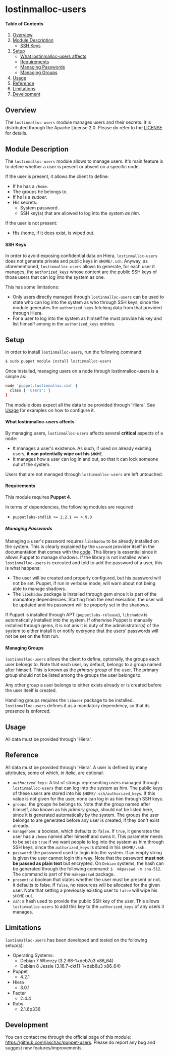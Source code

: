 # lostinmalloc-users
#### Table of Contents
1. [Overview](#overview)
2. [Module Description](#module-description)
    * [SSH Keys](#ssh-keys)
3. [Setup](#setup)
    * [What lostinmalloc-users affects](#what-lostinmalloc-users-affects)
    * [Requirements](#requirements)
    * [Managing Passwords](#managing-passwords)
    * [Managing Groups](#managing-groups)
4. [Usage](#usage)
5. [Reference](#reference)
6. [Limitations](#limitations)
7. [Development](#development)

## Overview
The `lostinmalloc-users` module manages users and their secrets. It is distributed through the Apache License 2.0. Please do refer to the [LICENSE](https://github.com/jaschac/puppet-users/blob/master/LICENSE) for details.

## Module Description
The `lostinmalloc-users` module allows to manage users. It's main feature is to define whether a user is  present or absent on a specific node.

If the user is present, it allows the client to define:

  - If he has  a `/home`.
  - The groups he belongs to.
  - If he is a *sudoer*.
  - His secrets:
    - System password.
    - SSH key(s) that are allowed to log into the system *as him*.

If the user is not present:

  - His /home, if it does exist, is wiped out.

#### SSH Keys
In order to avoid exposing confidential data on Hiera,  `lostinmalloc-users` does not generate private and public keys in `$HOME/.ssh`. Anyway, as aforementioned, `lostinmalloc-users` allows to generate, for each user it manages, the `authorized_keys` whose content are the public SSH keys of those users that can log into the system as one.

This has some limitations:

  - Only users directly managed through  `lostinmalloc-users` can be used to state who can log into the system as who through SSH keys, since the module generates the `authorized_keys` fetching data from that provided through Hiera.
  - For a user to log into the system as himself he must provide his key and list himself among in the `authorized_keys` entries.

## Setup
In order to install `lostinmalloc-users`, run the following command:
```bash
$ sudo puppet module install lostinmalloc-users
```
Once installed, managing users on a node through lostinmalloc-users is a simple as:
```bash
node 'puppet.lostinmalloc.com' {
  class { 'users': }
}
```
The module does expect all the data to be provided through 'Hiera'. See [Usage](#usage) for examples on how to configure it.

#### What lostinmalloc-users affects
By managing users, `lostinmalloc-users` affects several **critical** aspects of a node:

 - It manages a user's existence. As such, if used on already existing users, **it can potentially wipe out his `$HOME`**.
 - It manages how a user can log in and out, so that it can lock someone out of the system.

Users that are not managed through `lostinmalloc-users` are left untouched.

#### Requirements
This module requires **Puppet 4**.

In terms of dependencies, the following modules are required:

  - `puppetlabs-stdlib >= 2.2.1 <= 4.9.0`

##### Managing Passwords
Managing a user's password requires `libshadow` to be already installed on the system. This is clearly explained by the `useradd` provider itself in the documentation that comes with the [code](https://github.com/puppetlabs/puppet/blob/master/lib/puppet/provider/user/useradd.rb). This library is essential since it allows Puppet to manage shadows. If the library is not installed when `lostinmalloc-users` is executed and told to add the password of a user, this is what happens:

 - The user will be created and properly configured, but his password will not be set. Puppet, if run in verbose mode, will warn about not being able to manage shadows.
 - The `libshadow` package is installed through gem since it is part of the mandatory dependencies. Starting from the next execution, the user will be updated and his password will be properly set in the shadows.

If Puppet is installed through APT (`puppetlabs-release`), `libshadow` is automatically installed into the system. If otherwise Puppet is manually installed through gems, it is not ans it is duty of the administrator(s) of the system to either install it or notify everyone that the users' passwords will not be set on the first run.

#### Managing Groups
`lostinmalloc-users` allows the client to define, optionally, the groups each user belongs to. Note that each user, by default, belongs to a group named after himself. This is known as the *primary group* of the user, The primary group should not be listed among the groups the user belongs to.

Any other group a user belongs to either exists already or is created before the user itself is created.

Handling groups requires the `libuser` package to be installed. `lostinmalloc-users` defines it as a mandatory dependency, so that its presence is enforced.

## Usage
All data must be provided through 'Hiera'. 

## Reference
All data must be provided through 'Hiera'. A user is defined by many attributes, some of which, *in italic*, are optional:

  -  *`authorized_keys`*: A list of strings representing users managed through `lostinmalloc-users` that can log into the system as him. The public keys of these users are stored into his `$HOME/.ssh/authorized_keys`. If this value is not given for the user, none can log in as him through SSH keys.
  - *`groups`*: the groups he belongs to. Note that the group named after himself, also known as his *primary group*, should not be listed here, since it is generated automatically by the system. The groups the user belongs to are generated before any user is created, if they don't exist already.
  - `managehome`: a boolean, which defaults to `false`. If `true`, it generates the user has a `/home` named after himself and owns it. This parameter needs to be set as `true` if we want people to log into the system as him through SSH keys, since the `authorized_keys` is stored in his `$HOME/.ssh`.
  - `password`: the password used to login into the system. If an empty string is given the user cannot login this way. Note that the password **must not be passed as plain text** but encrypted. On `Debian` systems, the hash can be generated through the following command: `$  mkpasswd -m sha-512`. The command is part of the `makepasswd` package.
  - `present`: a boolean that states whether the user must be present or not. it defaults to false. If `false`, no resources will be allocated for the given user. Note that setting a previously existing user to `false` will wipe his `$HOME` out.
  - *`ssh`*: a hash used to provide the public SSH key of the user. This allows `lostinmalloc-users` to add this key to the `authorized_keys` of any users it manages.

## Limitations
`lostinmalloc-users` has been developed and tested on the following setup(s):

  - Operating Systems:
    - Debian 7 Wheezy (3.2.68-1+deb7u3 x86_64)
    - Debian 8 Jessie (3.16.7-ckt11-1+deb8u3 x86_64)
  - Puppet
    - 4.2.1
  - Hiera
    - 3.0.1
  - Facter
    - 2.4.4
  - Ruby
    - 2.1.6p336

## Development
You can contact me through the official page of this module: https://github.com/jaschac/puppet-users. Please do report any bug and suggest new features/improvements.
